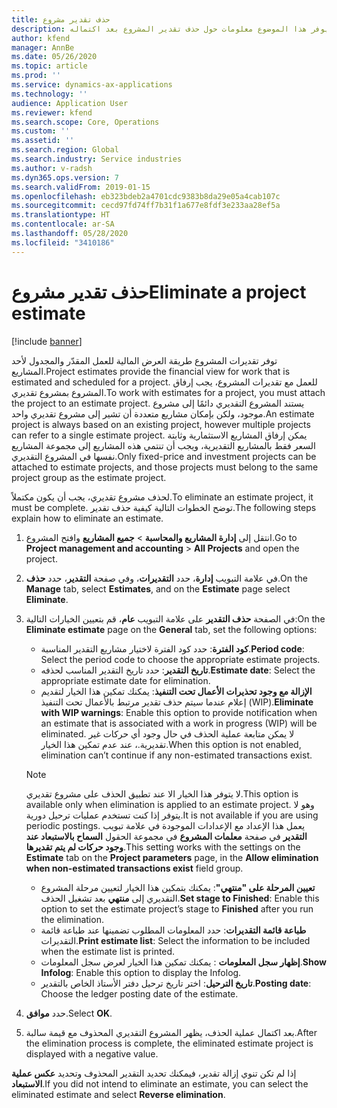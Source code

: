 ```yaml
---
title: حذف تقدير مشروع
description: يوفر هذا الموضوع معلومات حول حذف تقدير المشروع بعد اكتماله.
author: kfend
manager: AnnBe
ms.date: 05/26/2020
ms.topic: article
ms.prod: ''
ms.service: dynamics-ax-applications
ms.technology: ''
audience: Application User
ms.reviewer: kfend
ms.search.scope: Core, Operations
ms.custom: ''
ms.assetid: ''
ms.search.region: Global
ms.search.industry: Service industries
ms.author: v-radsh
ms.dyn365.ops.version: 7
ms.search.validFrom: 2019-01-15
ms.openlocfilehash: eb323bdeb2a4701cdc9383b8da29e05a4cab107c
ms.sourcegitcommit: cecd97fd74ff7b31f1a677e8fdf3e233aa28ef5a
ms.translationtype: HT
ms.contentlocale: ar-SA
ms.lasthandoff: 05/28/2020
ms.locfileid: "3410186"
---
```

# <a name="eliminate-a-project-estimate"></a><span data-ttu-id="f1b1c-103">حذف تقدير مشروع</span><span class="sxs-lookup"><span data-stu-id="f1b1c-103">Eliminate a project estimate</span></span>

[!include [banner](../includes/banner.md)]

<span data-ttu-id="f1b1c-104">توفر تقديرات المشروع طريقة العرض المالية للعمل المقدّر والمجدول لأحد المشاريع.</span><span class="sxs-lookup"><span data-stu-id="f1b1c-104">Project estimates provide the financial view for work that is estimated and scheduled for a project.</span></span> <span data-ttu-id="f1b1c-105">للعمل مع تقديرات المشروع، يجب إرفاق المشروع بمشروع تقديري‬.</span><span class="sxs-lookup"><span data-stu-id="f1b1c-105">To work with estimates for a project, you must attach the project to an estimate project.</span></span> <span data-ttu-id="f1b1c-106">يستند المشروع التقديري دائمًا إلى مشروع موجود، ولكن بإمكان مشاريع متعددة أن تشير إلى مشروع تقديري واحد.</span><span class="sxs-lookup"><span data-stu-id="f1b1c-106">An estimate project is always based on an existing project, however multiple projects can refer to a single estimate project.</span></span> <span data-ttu-id="f1b1c-107">يمكن إرفاق المشاريع الاستثمارية وثابتة السعر فقط بالمشاريع التقديرية، ويجب أن تنتمي هذه المشاريع إلى مجموعة المشاريع نفسها في المشروع التقديري.</span><span class="sxs-lookup"><span data-stu-id="f1b1c-107">Only fixed-price and investment projects can be attached to estimate projects, and those projects must belong to the same project group as the estimate project.</span></span>

<span data-ttu-id="f1b1c-108">لحذف مشروع تقديري، يجب أن يكون مكتملاً.</span><span class="sxs-lookup"><span data-stu-id="f1b1c-108">To eliminate an estimate project, it must be complete.</span></span> <span data-ttu-id="f1b1c-109">توضح الخطوات التالية كيفية حذف تقدير.</span><span class="sxs-lookup"><span data-stu-id="f1b1c-109">The following steps explain how to eliminate an estimate.</span></span>

1. <span data-ttu-id="f1b1c-110">انتقل إلى **إدارة المشاريع والمحاسبة** > **جميع المشاريع** وافتح المشروع.</span><span class="sxs-lookup"><span data-stu-id="f1b1c-110">Go to **Project management and accounting** > **All Projects** and open the project.</span></span> 
2. <span data-ttu-id="f1b1c-111">في علامة التبويب **إدارة**، حدد **التقديرات**، وفي صفحة **التقدير**، حدد **حذف**.</span><span class="sxs-lookup"><span data-stu-id="f1b1c-111">On the **Manage** tab, select **Estimates**, and on the **Estimate** page select **Eliminate**.</span></span>
3. <span data-ttu-id="f1b1c-112">في الصفحة **حذف التقدير** على علامة التبويب **عام**، قم بتعيين الخيارات التالية:</span><span class="sxs-lookup"><span data-stu-id="f1b1c-112">On the **Eliminate estimate** page on the **General** tab, set the following options:</span></span>

   - <span data-ttu-id="f1b1c-113">**كود الفترة**: حدد كود الفترة لاختيار مشاريع التقدير المناسبة.</span><span class="sxs-lookup"><span data-stu-id="f1b1c-113">**Period code**: Select the period code to choose the appropriate estimate projects.</span></span> 
   - <span data-ttu-id="f1b1c-114">**تاريخ التقدير**: حدد تاريخ التقدير المناسب لحذفه.</span><span class="sxs-lookup"><span data-stu-id="f1b1c-114">**Estimate date**: Select the appropriate estimate date for elimination.</span></span>
   - <span data-ttu-id="f1b1c-115">**الإزالة مع وجود تحذيرات الأعمال تحت التنفيذ**: يمكنك تمكين هذا الخيار لتقديم إعلام عندما سيتم حذف تقدير مرتبط بالأعمال تحت التنفيذ (WIP).</span><span class="sxs-lookup"><span data-stu-id="f1b1c-115">**Eliminate with WIP warnings**: Enable this option to provide notification when an estimate that is associated with a work in progress (WIP) will be eliminated.</span></span> <span data-ttu-id="f1b1c-116">لا يمكن متابعة عملية الحذف في حال وجود أي حركات غير تقديرية.، عند عدم تمكين هذا الخيار.</span><span class="sxs-lookup"><span data-stu-id="f1b1c-116">When this option is not enabled, elimination can’t continue if any non-estimated transactions exist.</span></span> 
   > [!NOTE]
   > <span data-ttu-id="f1b1c-117">لا يتوفر هذا الخيار الا عند تطبيق الحذف على مشروع تقديري.</span><span class="sxs-lookup"><span data-stu-id="f1b1c-117">This option is available only when elimination is applied to an estimate project.</span></span> <span data-ttu-id="f1b1c-118">وهو لا يتوفر إذا كنت تستخدم عمليات ترحيل دورية.</span><span class="sxs-lookup"><span data-stu-id="f1b1c-118">It is not available if you are using periodic postings.</span></span> <span data-ttu-id="f1b1c-119">يعمل هذا الإعداد مع الإعدادات الموجودة في علامة تبويب **التقدير** في صفحة **معلمات المشروع** في مجموعة الحقول **السماح بالاستبعاد عند وجود حركات لم يتم تقديرها**.</span><span class="sxs-lookup"><span data-stu-id="f1b1c-119">This setting works with the settings on the **Estimate** tab on the **Project parameters** page, in the **Allow elimination when non-estimated transactions exist** field group.</span></span>
   - <span data-ttu-id="f1b1c-120">**‏‏تعيين المرحلة على "منتهي"**: يمكنك بتمكين هذا الخيار لتعيين مرحلة المشروع التقديري إلى **منتهي** بعد تشغيل الحذف.</span><span class="sxs-lookup"><span data-stu-id="f1b1c-120">**Set stage to Finished**: Enable this option to set the estimate project’s stage to **Finished** after you run the elimination.</span></span>
   - <span data-ttu-id="f1b1c-121">**‏‏طباعة قائمة التقديرات**: حدد المعلومات المطلوب تضمينها عند ‏‏طباعة قائمة التقديرات.</span><span class="sxs-lookup"><span data-stu-id="f1b1c-121">**Print estimate list**: Select the information to be included when the estimate list is printed.</span></span>
   - <span data-ttu-id="f1b1c-122">**إظهار سجل المعلومات** : يمكنك تمكين هذا الخيار لعرض سجل المعلومات.</span><span class="sxs-lookup"><span data-stu-id="f1b1c-122">**Show Infolog**: Enable this option to display the Infolog.</span></span>
   - <span data-ttu-id="f1b1c-123">**تاريخ الترحيل**: اختر تاريخ ترحيل دفتر الأستاذ الخاص بالتقدير.</span><span class="sxs-lookup"><span data-stu-id="f1b1c-123">**Posting date**: Choose the ledger posting date of the estimate.</span></span>

4.  <span data-ttu-id="f1b1c-124">حدد **موافق**.</span><span class="sxs-lookup"><span data-stu-id="f1b1c-124">Select **OK**.</span></span>
5. <span data-ttu-id="f1b1c-125">بعد اكتمال عملية الحذف، يظهر المشروع التقديري المحذوف مع قيمة سالبة.</span><span class="sxs-lookup"><span data-stu-id="f1b1c-125">After the elimination process is complete, the eliminated estimate project is displayed with a negative value.</span></span> 

<span data-ttu-id="f1b1c-126">إذا لم تكن تنوي إزالة تقدير، فيمكنك تحديد التقدير المحذوف وتحديد **عكس عملية الاستبعاد**.</span><span class="sxs-lookup"><span data-stu-id="f1b1c-126">If you did not intend to eliminate an estimate, you can select the eliminated estimate and select **Reverse elimination**.</span></span>   
